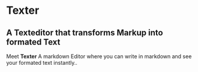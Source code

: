 # Texter
## A Texteditor that transforms Markup into formated Text

Meet **Texter** A markdown Editor where you can write in markdown and see your formated text instantly..